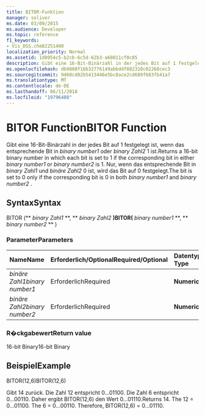 ```yaml
---
title: BITOR-Funktion
manager: soliver
ms.date: 03/09/2015
ms.audience: Developer
ms.topic: reference
f1_keywords:
- Vis_DSS.chm82251400
localization_priority: Normal
ms.assetid: 1d0954c5-b2cb-6c5d-62b3-a68011cf0c85
description: Gibt eine 16-Bit-Binärzahl in der jedes Bit auf 1 festgelegt ist, wenn das entsprechende Bit in binary number1 oder binary number2 1 ist. Nur, wenn das entsprechende Bit in binary Zahl1 und binäre Zahl2 0 ist, wird das Bit auf 0 festgelegt.
ms.openlocfilehash: db9808f16b32776149abbddf882310c02268cec3
ms.sourcegitcommit: 9d60cd82b5413446e5bc8ace2cd689f683fb41a7
ms.translationtype: MT
ms.contentlocale: de-DE
ms.lasthandoff: 06/11/2018
ms.locfileid: "19796488"
---
```

# <a name="bitor-function"></a><span data-ttu-id="0ccbc-104">BITOR Function</span><span class="sxs-lookup"><span data-stu-id="0ccbc-104">BITOR Function</span></span>

<span data-ttu-id="0ccbc-105">Gibt eine 16-Bit-Binärzahl in der jedes Bit auf 1 festgelegt ist, wenn das entsprechende Bit in *binary number1* oder *binary Zahl2* 1 ist.</span><span class="sxs-lookup"><span data-stu-id="0ccbc-105">Returns a 16-bit binary number in which each bit is set to 1 if the corresponding bit in either  *binary number1*  or  *binary number2*  is 1.</span></span> <span data-ttu-id="0ccbc-106">Nur, wenn das entsprechende Bit in *binary Zahl1* und *binäre Zahl2* 0 ist, wird das Bit auf 0 festgelegt.</span><span class="sxs-lookup"><span data-stu-id="0ccbc-106">The bit is set to 0 only if the corresponding bit is 0 in both  *binary number1*  and  *binary number2*  .</span></span> 
  
## <a name="syntax"></a><span data-ttu-id="0ccbc-107">Syntax</span><span class="sxs-lookup"><span data-stu-id="0ccbc-107">Syntax</span></span>

<span data-ttu-id="0ccbc-108">BITOR (** *binary Zahl1* **, ** *binary Zahl2* **)</span><span class="sxs-lookup"><span data-stu-id="0ccbc-108">BITOR(** *binary number1* **, ** *binary number2* ** )</span></span> 
  
### <a name="parameters"></a><span data-ttu-id="0ccbc-109">Parameter</span><span class="sxs-lookup"><span data-stu-id="0ccbc-109">Parameters</span></span>

|<span data-ttu-id="0ccbc-110">**Name**</span><span class="sxs-lookup"><span data-stu-id="0ccbc-110">**Name**</span></span>|<span data-ttu-id="0ccbc-111">**Erforderlich/Optional**</span><span class="sxs-lookup"><span data-stu-id="0ccbc-111">**Required/Optional**</span></span>|<span data-ttu-id="0ccbc-112">**Datentyp**</span><span class="sxs-lookup"><span data-stu-id="0ccbc-112">**Data Type**</span></span>|<span data-ttu-id="0ccbc-113">**Beschreibung**</span><span class="sxs-lookup"><span data-stu-id="0ccbc-113">**Description**</span></span>|
|:-----|:-----|:-----|:-----|
| <span data-ttu-id="0ccbc-114">_binäre Zahl1_</span><span class="sxs-lookup"><span data-stu-id="0ccbc-114">_binary number1_</span></span> <br/> |<span data-ttu-id="0ccbc-115">Erforderlich</span><span class="sxs-lookup"><span data-stu-id="0ccbc-115">Required</span></span>  <br/> |<span data-ttu-id="0ccbc-116">**Numeric**</span><span class="sxs-lookup"><span data-stu-id="0ccbc-116">**Numeric**</span></span> <br/> |<span data-ttu-id="0ccbc-117">Die erste 16-Bit-Binärzahl.</span><span class="sxs-lookup"><span data-stu-id="0ccbc-117">The first 16-bit binary number.</span></span>  <br/> |
| <span data-ttu-id="0ccbc-118">_binäre Zahl2_</span><span class="sxs-lookup"><span data-stu-id="0ccbc-118">_binary number2_</span></span> <br/> |<span data-ttu-id="0ccbc-119">Erforderlich</span><span class="sxs-lookup"><span data-stu-id="0ccbc-119">Required</span></span>  <br/> |<span data-ttu-id="0ccbc-120">**Numeric**</span><span class="sxs-lookup"><span data-stu-id="0ccbc-120">**Numeric**</span></span> <br/> |<span data-ttu-id="0ccbc-121">Die zweite 16-Bit-Binärzahl.</span><span class="sxs-lookup"><span data-stu-id="0ccbc-121">The second 16-bit binary number.</span></span>  <br/> |
   
### <a name="return-value"></a><span data-ttu-id="0ccbc-122">R�ckgabewert</span><span class="sxs-lookup"><span data-stu-id="0ccbc-122">Return value</span></span>

<span data-ttu-id="0ccbc-123">16-bit Binary</span><span class="sxs-lookup"><span data-stu-id="0ccbc-123">16-bit Binary</span></span>
  
## <a name="example"></a><span data-ttu-id="0ccbc-124">Beispiel</span><span class="sxs-lookup"><span data-stu-id="0ccbc-124">Example</span></span>

<span data-ttu-id="0ccbc-125">BITOR(12,6)</span><span class="sxs-lookup"><span data-stu-id="0ccbc-125">BITOR(12,6)</span></span>
  
<span data-ttu-id="0ccbc-p103">Gibt 14 zurück. Die Zahl 12 entspricht 0...01100. Die Zahl 6 entspricht 0...00110. Daher ergibt BITOR(12,6) den Wert 0...01110.</span><span class="sxs-lookup"><span data-stu-id="0ccbc-p103">Returns 14. The 12 = 0...01100. The 6 = 0...00110. Therefore, BITOR(12,6) = 0...01110.</span></span>
  

